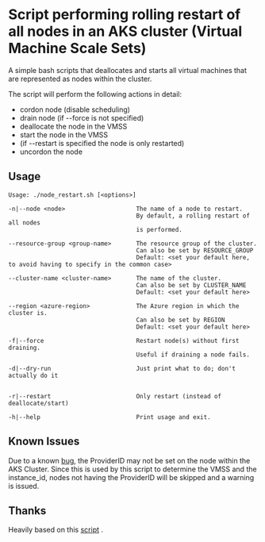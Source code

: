 # Script performing rolling restart of all nodes in an AKS cluster (Virtual Machine Scale Sets)

A simple bash scripts that deallocates and starts all virtual machines that are represented as nodes
within the cluster.

The script will perform the following actions in detail:

* cordon node (disable scheduling)
* drain node (if --force is not specified)
* deallocate the node in the VMSS
* start the node in the VMSS
* (if --restart is specified the node is only restarted)
* uncordon the node

## Usage

```
Usage: ./node_restart.sh [<options>]

-n|--node <node>                    The name of a node to restart.
                                    By default, a rolling restart of all nodes
                                    is performed.

--resource-group <group-name>       The resource group of the cluster.
                                    Can also be set by RESOURCE_GROUP
                                    Default: <set your default here, to avoid having to specify in the common case>

--cluster-name <cluster-name>       The name of the cluster.
                                    Can also be set by CLUSTER_NAME
                                    Default: <set your default here>

--region <azure-region>             The Azure region in which the cluster is.
                                    Can also be set by REGION
                                    Default: <set your default here>

-f|--force                          Restart node(s) without first draining.
                                    Useful if draining a node fails.

-d|--dry-run                        Just print what to do; don't actually do it


-r|--restart                        Only restart (instead of deallocate/start)

-h|--help                           Print usage and exit.
```

## Known Issues

Due to a known [bug](https://github.com/kubernetes-sigs/cloud-provider-azure/issues/1155), the
ProviderID
may not be set on the node within the AKS Cluster. Since this is used by this script to determine
the VMSS
and the instance_id, nodes not having the ProviderID will be skipped and a warning is issued.

## Thanks

Heavily based on this [script](https://gist.github.com/tomasaschan/9dbc9180d313ad8cae57f62ce229610b)
.